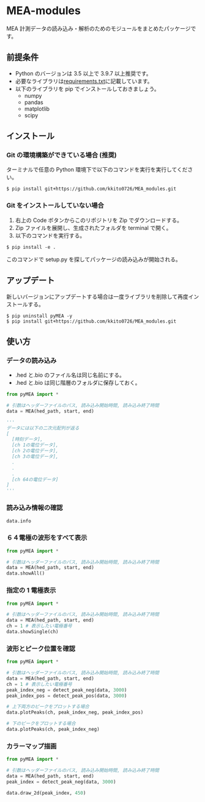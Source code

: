# MEA-modules

MEA 計測データの読み込み・解析のためのモジュールをまとめたパッケージです。

## 前提条件

- Python のバージョンは 3.5 以上で 3.9.7 以上推奨です。
- 必要なライブラリは[requirements.txt](https://github.com/kkito0726/MEA_modules/blob/main/requirements.txt)に記載しています。
- 以下のライブラリを pip でインストールしておきましょう。
  - numpy
  - pandas
  - matplotlib
  - scipy

## インストール

### Git の環境構築ができている場合 (推奨)

ターミナルで任意の Python 環境下で以下のコマンドを実行を実行してください。

```
$ pip install git+https://github.com/kkito0726/MEA_modules.git
```

### Git をインストールしていない場合

1. 右上の Code ボタンからこのリポジトリを Zip でダウンロードする。
2. Zip ファイルを展開し、生成されたフォルダを terminal で開く。
3. 以下のコマンドを実行する。

```
$ pip install -e .
```

このコマンドで setup.py を探してパッケージの読み込みが開始される。

## アップデート

新しいバージョンにアップデートする場合は一度ライブラリを削除して再度インストールする。

```
$ pip uninstall pyMEA -y
$ pip install git+https://github.com/kkito0726/MEA_modules.git
```

## 使い方

### データの読み込み

- .hed と.bio のファイル名は同じ名前にする。
- .hed と.bio は同じ階層のフォルダに保存しておく。

```python
from pyMEA import *

# 引数はヘッダーファイルのパス, 読み込み開始時間, 読み込み終了時間
data = MEA(hed_path, start, end)

'''
データには以下の二次元配列が返る
[
  [時刻データ],
  [ch 1の電位データ],
  [ch 2の電位データ],
  [ch 3の電位データ],
  .
  .
  .
  [ch 64の電位データ]
]
'''
```

### 読み込み情報の確認

```python
data.info
```

### ６４電極の波形をすべて表示

```python
from pyMEA import *

# 引数はヘッダーファイルのパス, 読み込み開始時間, 読み込み終了時間
data = MEA(hed_path, start, end)
data.showAll()
```

### 指定の 1 電極表示

```python
from pyMEA import *

# 引数はヘッダーファイルのパス, 読み込み開始時間, 読み込み終了時間
data = MEA(hed_path, start, end)
ch = 1 # 表示したい電極番号
data.showSingle(ch)
```

### 波形とピーク位置を確認

```python
from pyMEA import *

# 引数はヘッダーファイルのパス, 読み込み開始時間, 読み込み終了時間
data = MEA(hed_path, start, end)
ch = 1 # 表示したい電極番号
peak_index_neg = detect_peak_neg(data, 3000)
peak_index_pos = detect_peak_pos(data, 3000)

# 上下両方のピークをプロットする場合
data.plotPeaks(ch, peak_index_neg, peak_index_pos)

# 下のピークをプロットする場合
data.plotPeaks(ch, peak_index_neg)
```

### カラーマップ描画

```python
from pyMEA import *

# 引数はヘッダーファイルのパス, 読み込み開始時間, 読み込み終了時間
data = MEA(hed_path, start, end)
peak_index = detect_peak_neg(data, 3000)

data.draw_2d(peak_index, 450)
```
